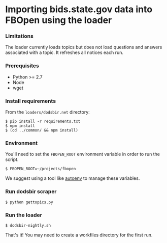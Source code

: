 # Importing bids.state.gov data into FBOpen using the loader

### Limitations
The loader currently loads topics but does not load questions and answers associated with a topic. It refreshes all notices each run.

### Prerequisites
* Python >= 2.7
* Node
* wget

### Install requirements
From the `loaders/dodsbir.net` directory:

```
$ pip install -r requirements.txt
$ npm install
$ (cd ../common/ && npm install)
```

### Environment

You'll need to set the `FBOPEN_ROOT` environment variable in order to run the script.

```
$ FBOPEN_ROOT=~/projects/fbopen
```

We suggest using a tool like [autoenv](https://github.com/groovecoder/autoenv) to manage these variables.

### Run dodsbir scraper
```
$ python gettopics.py
```

### Run the loader
```
$ dodsbir-nightly.sh
```

That's it! You may need to create a workfiles directory for the first run. 
